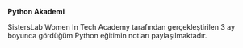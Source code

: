 **Python Akademi**

SistersLab Women In Tech Academy tarafından gerçekleştirilen 3 ay boyunca gördüğüm Python eğitimin notları paylaşılmaktadır.
